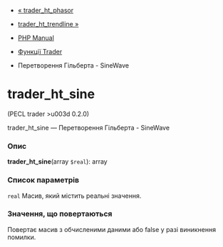 - [« trader_ht_phasor](function.trader-ht-phasor.md)
- [trader_ht_trendline »](function.trader-ht-trendline.md)

- [PHP Manual](index.md)
- [Функції Trader](ref.trader.md)
- Перетворення Гільберта - SineWave

# trader_ht_sine

(PECL trader \>u003d 0.2.0)

trader_ht_sine — Перетворення Гільберта - SineWave

### Опис

**trader_ht_sine**(array `$real`): array

### Список параметрів

`real`
Масив, який містить реальні значення.

### Значення, що повертаються

Повертає масив з обчисленими даними або false у разі
виникнення помилки.
